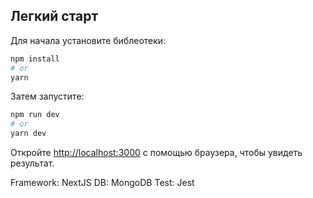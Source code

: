## Легкий старт

Для начала установите библеотеки:

```bash
npm install
# or
yarn
```

Затем запустите:

```bash
npm run dev
# or
yarn dev
```

Откройте [http://localhost:3000](http://localhost:3000) с помощью браузера, чтобы увидеть результат.

Framework: NextJS
DB: MongoDB
Test: Jest
